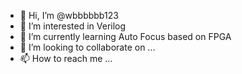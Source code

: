 - 👋 Hi, I’m @wbbbbbb123
- 👀 I’m interested in Verilog
- 🌱 I’m currently learning Auto Focus based on FPGA
- 💞️ I’m looking to collaborate on ...
- 📫 How to reach me ...

<!---
wbbbbbb123/wbbbbbb123 is a ✨ special ✨ repository because its `README.md` (this file) appears on your GitHub profile.
You can click the Preview link to take a look at your changes.
--->
